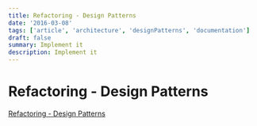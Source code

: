 ```yaml
---
title: Refactoring - Design Patterns
date: '2016-03-08'
tags: ['article', 'architecture', 'designPatterns', 'documentation']
draft: false
summary: Implement it
description: Implement it
---
```

# Refactoring - Design Patterns


[Refactoring - Design Patterns](https://refactoring.guru/pt-br/design-patterns)

